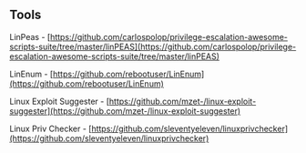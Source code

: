 ## Tools
 LinPeas - [https://github.com/carlospolop/privilege-escalation-awesome-scripts-suite/tree/master/linPEAS](https://github.com/carlospolop/privilege-escalation-awesome-scripts-suite/tree/master/linPEAS)

LinEnum - [https://github.com/rebootuser/LinEnum](https://github.com/rebootuser/LinEnum)

Linux Exploit Suggester - [https://github.com/mzet-/linux-exploit-suggester](https://github.com/mzet-/linux-exploit-suggester)

Linux Priv Checker - [https://github.com/sleventyeleven/linuxprivchecker](https://github.com/sleventyeleven/linuxprivchecker)